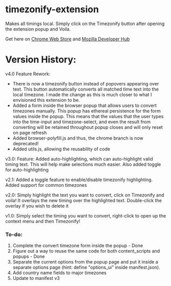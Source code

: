 # timezonify-extension
Makes all timings local. Simply click on the Timezonify button after opening the extension popup and Voila.

Get here on [Chrome Web Store](https://chromewebstore.google.com/detail/timezonify/blaebhbhlcdbeiepibjlnpcphmcokjpo) and [Mozilla Developer Hub](https://addons.mozilla.org/en-GB/firefox/addon/timezonify/?utm_source=addons.mozilla.org&utm_medium=referral&utm_content=search)

# Version History:

v4.0 Feature Rework: 
- There is now a timezonify button instead of popovers appearing over text. This button automatically converts all matched time text into the local timezone. I made the change as this is much closer to what I envisioned this extension to be. 
- Added a form inside the browser popup that allows users to convert timezones manually. This popup has ethereal persistence for the form values inside the popup. This means that the values that the user types into the time-input and timezone-select, and even the result from converting will be retained throughout popup closes and will only reset on page refresh 
- Added browser-polyfill.js and thus, the chrome branch is now deprecated!
- Added utils.js, allowing the reusability of code

v3.0: Feature: Added auto-highlighting, which can auto-highlight valid timing text. This will help make selections much easier. Also added toggle for auto-highlighting

v2.1: Added a toggle feature to enable/disable timezonify highlighting. Added support for common timezones

v2.0: Simply highlight the text you want to convert, click on Timezonify and voila! It overlays the new timing over the highlighted text. Double-click the overlay if you wish to delete it

v1.0: Simply select the timing you want to convert, right-click to open up the context menu and then Timezonify!


### To-do:
1. Complete the convert timezone form inside the popup - Done
2. Figure out a way to reuse the same code for both content_scripts and popups - Done
3. Separate the current options from the popup page and put it inside a separate options page (hint: define "options_ui" inside manifest.json).
4. Add country name fields to major timezones
5. Update to manifest v3
